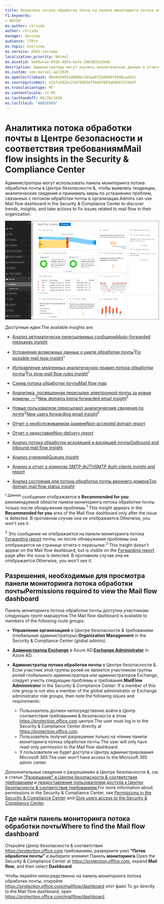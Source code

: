 ```yaml
---
title: Аналитика потока обработки почты на панели мониторинга потока обработки почты
f1.keywords:
- NOCSH
ms.author: chrisda
author: chrisda
manager: dansimp
audience: ITPro
ms.topic: overview
ms.service: O365-seccomp
localization_priority: Normal
ms.assetid: beb6acaa-6016-4d54-ba7e-3d6d035e2b46
description: Администраторы могут изучить аналитические данные и отчеты, доступные на панели мониторинга потока обработки почты в Центре безопасности & Соответствия требованиям.
ms.custom: seo-marvel-apr2020
ms.openlocfilehash: 06e9449553d008bc383ae6f2b6098f9598cad43c
ms.sourcegitcommit: e12fa502bc216f6083ef5666f693a04bb727d4df
ms.translationtype: MT
ms.contentlocale: ru-RU
ms.lasthandoff: 08/20/2020
ms.locfileid: "46826569"
---
```

# <a name="mail-flow-insights-in-the-security--compliance-center"></a><span data-ttu-id="9974b-103">Аналитика потока обработки почты в Центре безопасности и соответствия требованиям</span><span class="sxs-lookup"><span data-stu-id="9974b-103">Mail flow insights in the Security & Compliance Center</span></span>

<span data-ttu-id="9974b-104">Администраторы могут использовать панель мониторинга потока обработки почты в Центре безопасности &, чтобы выявлять тенденции, аналитические сведения и принимать меры по устранению проблем, связанных с потоком обработки почты в организации.</span><span class="sxs-lookup"><span data-stu-id="9974b-104">Admins can use Mail flow dashboard in the Security & Compliance Center to discover trends, insights, and take actions to fix issues related to mail flow in their organization.</span></span>

![Информационная панель потока обработки почты в Центре безопасности & соответствия требованиям](../../media/mail-flow-dashboard-v2.png)

<span data-ttu-id="9974b-106">Доступные идеи:</span><span class="sxs-lookup"><span data-stu-id="9974b-106">The available insights are:</span></span>

- [<span data-ttu-id="9974b-107">Анализ автоматически пересылаемых сообщений</span><span class="sxs-lookup"><span data-stu-id="9974b-107">Auto-forwarded messages insight</span></span>](mfi-auto-forwarded-messages-report.md)

- <span data-ttu-id="9974b-108">[Устранение возможных данных о цикле обработки почты](mfi-mail-loop-insight.md)<sup>1</sup></span><span class="sxs-lookup"><span data-stu-id="9974b-108">[Fix possible mail loop insight](mfi-mail-loop-insight.md)<sup>1</sup></span></span>

- <span data-ttu-id="9974b-109">[Исправление медленных аналитических правил потока обработки почты](mfi-slow-mail-flow-rules-insight.md)<sup>1</sup></span><span class="sxs-lookup"><span data-stu-id="9974b-109">[Fix slow mail flow rules insight](mfi-slow-mail-flow-rules-insight.md)<sup>1</sup></span></span>

- [<span data-ttu-id="9974b-110">Схема потока обработки почты</span><span class="sxs-lookup"><span data-stu-id="9974b-110">Mail flow map</span></span>](mfi-mail-flow-map-report.md)

- <span data-ttu-id="9974b-111">[Аналитика, посвященная пересылке электронной почты за новые домены, —](mfi-new-domains-being-forwarded-email.md)<sup>2</sup></span><span class="sxs-lookup"><span data-stu-id="9974b-111">[New domains being forwarded email insight](mfi-new-domains-being-forwarded-email.md)<sup>2</sup></span></span>

- <span data-ttu-id="9974b-112">[Новые пользователи пересылают аналитические сведения по почте](mfi-new-users-forwarding-email.md)<sup>2</sup></span><span class="sxs-lookup"><span data-stu-id="9974b-112">[New users forwarding email insight](mfi-new-users-forwarding-email.md)<sup>2</sup></span></span>

- [<span data-ttu-id="9974b-113">Отчет о необслуживаемом домене</span><span class="sxs-lookup"><span data-stu-id="9974b-113">Non-accepted domain report</span></span>](mfi-non-accepted-domain-report.md)

- [<span data-ttu-id="9974b-114">Отчет о недоставке</span><span class="sxs-lookup"><span data-stu-id="9974b-114">Non-delivery report</span></span>](mfi-non-delivery-report.md)

- [<span data-ttu-id="9974b-115">Анализ потока обработки исходящей и входящей почты</span><span class="sxs-lookup"><span data-stu-id="9974b-115">Outbound and inbound mail flow insight</span></span>](mfi-outbound-and-inbound-mail-flow.md)

- [<span data-ttu-id="9974b-116">Анализ очередей</span><span class="sxs-lookup"><span data-stu-id="9974b-116">Queues insight</span></span>](mfi-queue-alerts-and-queues.md)

- [<span data-ttu-id="9974b-117">Анализ и отчет о клиентах SMTP-AUTH</span><span class="sxs-lookup"><span data-stu-id="9974b-117">SMTP Auth clients insight and report</span></span>](mfi-smtp-auth-clients-report.md)

- [<span data-ttu-id="9974b-118">Анализ состояния для потока обработки почты верхнего домена</span><span class="sxs-lookup"><span data-stu-id="9974b-118">Top domain mail flow status insight</span></span>](mfi-domain-mail-flow-status-insight.md)

<span data-ttu-id="9974b-119"><sup>1 Данное</sup> сообщение отображается в **Recommended for you** рекомендуемой области панели мониторинга потока обработки почты только после обнаружения проблемы.</span><span class="sxs-lookup"><span data-stu-id="9974b-119"><sup>1</sup> This insight appears in the **Recommended for you** area of the Mail flow dashboard only after the issue is detected.</span></span> <span data-ttu-id="9974b-120">В противном случае она не отображается.</span><span class="sxs-lookup"><span data-stu-id="9974b-120">Otherwise, you won't see it.</span></span>

<span data-ttu-id="9974b-121"><sup>2</sup> Это сообщение не отображается на панели мониторинга потока [Forwarding report](view-mail-flow-reports.md#forwarding-report) почты, но после обнаружения проблемы она отображается на странице отчета о пересылке.</span><span class="sxs-lookup"><span data-stu-id="9974b-121"><sup>2</sup> This insight doesn't appear on the Mail flow dashboard, but is visible on the [Forwarding report](view-mail-flow-reports.md#forwarding-report) page after the issue is detected.</span></span> <span data-ttu-id="9974b-122">В противном случае она не отображается.</span><span class="sxs-lookup"><span data-stu-id="9974b-122">Otherwise, you won't see it.</span></span>

## <a name="permissions-required-to-view-the-mail-flow-dashboard"></a><span data-ttu-id="9974b-123">Разрешения, необходимые для просмотра панели мониторинга потока обработки почты</span><span class="sxs-lookup"><span data-stu-id="9974b-123">Permissions required to view the Mail flow dashboard</span></span>

<span data-ttu-id="9974b-124">Панель мониторинга потока обработки почты доступна участникам следующих групп маршрутов:</span><span class="sxs-lookup"><span data-stu-id="9974b-124">The Mail flow dashboard is available to members of the following route groups:</span></span>

- <span data-ttu-id="9974b-125">**Управление организацией** в Центре безопасности & требованиям (глобальные администраторы).</span><span class="sxs-lookup"><span data-stu-id="9974b-125">**Organization Management** in the Security & Compliance Center (global admins).</span></span>

- <span data-ttu-id="9974b-126">**[Администратор Exchange](https://docs.microsoft.com/azure/active-directory/users-groups-roles/directory-assign-admin-roles#exchange-administrator)** в Azure AD.</span><span class="sxs-lookup"><span data-stu-id="9974b-126">**[Exchange Administrator](https://docs.microsoft.com/azure/active-directory/users-groups-roles/directory-assign-admin-roles#exchange-administrator)** in Azure AD.</span></span>

- <span data-ttu-id="9974b-127">**Администратор потока обработки почты** в Центре безопасности &. Если участник этой группы ролей не является участником группы ролей глобального администратора или администраторов Exchange, следует учесть следующие проблемы и требования.</span><span class="sxs-lookup"><span data-stu-id="9974b-127">**MailFlow Administrator** in the Security & Compliance Center: If a member of this role group is not also a member of the global administrator or Exchange administrator role groups, then note the following issues and requirements:</span></span>

  - <span data-ttu-id="9974b-128">Пользователь должен непосредственно войти в Центр соответствия требованиям & безопасности в этом <https://protection.office.com> центре.</span><span class="sxs-lookup"><span data-stu-id="9974b-128">The user must log in to the Security & Compliance Center directly at <https://protection.office.com>.</span></span>
  - <span data-ttu-id="9974b-129">Пользователь получит разрешение только на чтение панели мониторинга потока обработки почты.</span><span class="sxs-lookup"><span data-stu-id="9974b-129">The user will only have read-only permission to the Mail flow dashboard.</span></span>
  - <span data-ttu-id="9974b-130">У пользователя не будет доступа к Центру администрирования Microsoft 365.</span><span class="sxs-lookup"><span data-stu-id="9974b-130">The user won't have access to the Microsoft 365 admin center.</span></span>

<span data-ttu-id="9974b-131">Дополнительные сведения о разрешениях в Центре безопасности &, см. в статье ["Разрешения" в Центре безопасности & соответствия требованиям](permissions-in-the-security-and-compliance-center.md) и [предоставление пользователям доступа к Центру безопасности & соответствия требованиям.](grant-access-to-the-security-and-compliance-center.md)</span><span class="sxs-lookup"><span data-stu-id="9974b-131">For more information about permissions in the Security & Compliance Center, see [Permissions in the Security & Compliance Center](permissions-in-the-security-and-compliance-center.md) and [Give users access to the Security & Compliance Center](grant-access-to-the-security-and-compliance-center.md).</span></span>

## <a name="where-to-find-the-mail-flow-dashboard"></a><span data-ttu-id="9974b-132">Где найти панель мониторинга потока обработки почты</span><span class="sxs-lookup"><span data-stu-id="9974b-132">Where to find the Mail flow dashboard</span></span>

<span data-ttu-id="9974b-133">Откройте Центр безопасности & соответствия <https://protection.office.com> требованиям, разверните узел **"Поток обработки почты"** и выберите элемент Панель **мониторинга.**</span><span class="sxs-lookup"><span data-stu-id="9974b-133">Open the Security & Compliance Center at <https://protection.office.com>, expand **Mail flow**, and then select **Dashboard**.</span></span>

<span data-ttu-id="9974b-134">Чтобы перейти непосредственно на панель мониторинга потока обработки почты, откройте <https://protection.office.com/mailflow/dashboard> этот файл.</span><span class="sxs-lookup"><span data-stu-id="9974b-134">To go directly to the Mail flow dashboard, open <https://protection.office.com/mailflow/dashboard>.</span></span>
